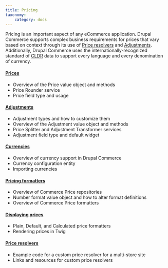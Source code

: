 ```yaml
---
title: Pricing
taxonomy:
    category: docs
---
```


Pricing is an important aspect of any eCommerce application. Drupal Commerce supports complex business requirements for prices that vary based on context through its use of [Price resolvers](price-resolvers) and [Adjustments](adjustments). Additionally, Drupal Commerce uses the internationally-recognized standard of [CLDR] data to support every language and every denomination of currency.

#### [Prices](01.prices)
- Overview of the Price value object and methods
- Price Rounder service
- Price field type and usage

#### [Adjustments](02.adjustments)
- Adjustment types and how to customize them
- Overview of the Adjustment value object and methods
- Price Splitter and Adjustment Transformer services
- Adjustment field type and default widget

#### [Currencies](03.currencies)
- Overview of currency support in Drupal Commerce
- Currency configuration entity
- Importing currencies

#### [Pricing formatters](04.formatting-prices)
- Overview of Commerce Price repositories
- Number format value object and how to alter format definitions
- Overview of Commerce Price formatters

#### [Displaying prices](05.displaying-prices)
- Plain, Default, and Calculated price formatters
- Rendering prices in Twig

#### [Price resolvers](06.price-resolvers)
- Example code for a custom price resolver for a multi-store site
- Links and resources for custom price resolvers

[CLDR]: http://cldr.unicode.org/

